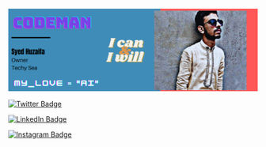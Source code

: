 [![Header](https://github.com/SyedHuzaifa007/SyedHuzaifa007/blob/main/Header.png "Header")](https://some-url.dev/)

  
  
[![Twitter Badge](https://img.shields.io/badge/Twitter-Profile-informational?style=flat&logo=twitter&logoColor=white&color=1CA2F1)](https://twitter.com/SyedHuz18882689)


[![LinkedIn Badge](https://img.shields.io/badge/LinkedIn-Profile-informational?style=flat&logo=linkedin&logoColor=white&color=0D76A8)](https://www.linkedin.com/in/syed-huzaifa-56296a1b5/)

[![Instagram Badge](https://img.shields.io/badge/Instagram-Profile-informational?style=flat&logo=linkedin&logoColor=white&color=0D76A8)](https://www.instagram.com/codeman_shah/)
<!--
**SyedHuzaifa007/SyedHuzaifa007** is a ✨ _special_ ✨ repository because its `README.md` (this file) appears on your GitHub profile.

Here are some ideas to get you started:

- 🔭 I’m currently working on ...
- 🌱 I’m currently learning ...
- 👯 I’m looking to collaborate on ...
- 🤔 I’m looking for help with ...
- 💬 Ask me about ...
- 📫 How to reach me: ...
- 😄 Pronouns: ...
- ⚡ Fun fact: ...
-->
